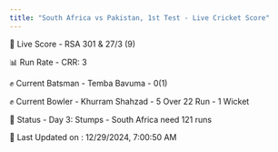 ```yaml
---
title: "South Africa vs Pakistan, 1st Test - Live Cricket Score"
---
```


🔴 Live Score - RSA 301 & 27/3 (9)  

📊 Run Rate - CRR: 3  

✊ Current Batsman - Temba Bavuma - 0(1)  

✊ Current Bowler - Khurram Shahzad - 5 Over 22 Run - 1 Wicket  

📑 Status - Day 3: Stumps - South Africa need 121 runs

📝 Last Updated on : 12/29/2024, 7:00:50 AM  




